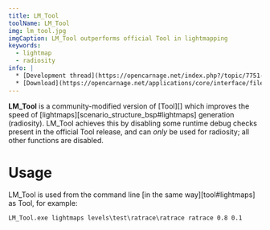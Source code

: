 ```yaml
---
title: LM_Tool
toolName: LM_Tool
img: lm_tool.jpg
imgCaption: LM_Tool outperforms official Tool in lightmapping
keywords:
  - lightmap
  - radiosity
info: |
  * [Development thread](https://opencarnage.net/index.php?/topic/7751-lm_tool-a-version-of-tool-specifically-for-speeding-up-lightmaps/#comment-98219)
  * [Download](https://opencarnage.net/applications/core/interface/file/attachment.php?id=982)
---
```

**LM_Tool** is a community-modified version of [Tool][] which improves the speed of [lightmaps][scenario_structure_bsp#lightmaps] generation (radiosity). LM_Tool achieves this by disabling some runtime debug checks present in the official Tool release, and can _only_ be used for radiosity; all other functions are disabled.

# Usage
LM_Tool is used from the command line [in the same way][tool#lightmaps] as Tool, for example:

```
LM_Tool.exe lightmaps levels\test\ratrace\ratrace ratrace 0.8 0.1
```
